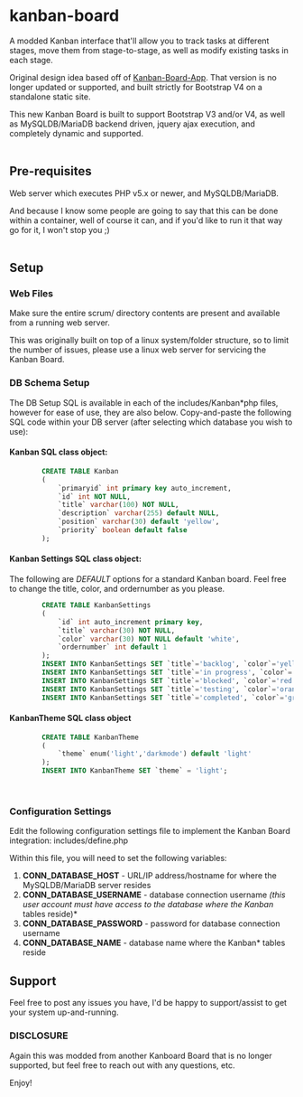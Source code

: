 # kanban-board
A modded Kanban interface that'll allow you to track tasks at different stages, move them from stage-to-stage, as well as modify existing tasks in each stage.

Original design idea based off of [Kanban-Board-App](https://www.jqueryscript.net/other/kanban-board-app.html). That version is no longer updated or supported, and built strictly for Bootstrap V4 on a standalone static site.

This new Kanban Board is built to support Bootstrap V3 and/or V4, as well as MySQLDB/MariaDB backend driven, jquery ajax execution, and completely dynamic and supported.
<br><br>

## Pre-requisites
Web server which executes PHP v5.x or newer, and MySQLDB/MariaDB.

And because I know some people are going to say that this can be done within a container, well of course it can, and if you'd like to run it that way go for it, I won't stop you ;)
<br><br>

## Setup
### Web Files
Make sure the entire scrum/ directory contents are present and available from a running web server.

This was originally built on top of a linux system/folder structure, so to limit the number of issues, please use a linux web server for servicing the Kanban Board.

### DB Schema Setup
The DB Setup SQL is available in each of the includes/Kanban*php files, however for ease of use, they are also below. Copy-and-paste the following SQL code within your DB server (after selecting which database you wish to use):
<br>

#### Kanban SQL class object:
``` sql
		CREATE TABLE Kanban
		(
			`primaryid` int primary key auto_increment,
			`id` int NOT NULL,
			`title` varchar(100) NOT NULL,
			`description` varchar(255) default NULL,
			`position` varchar(30) default 'yellow',
			`priority` boolean default false
		);
```
#### Kanban Settings SQL class object:
The following are *DEFAULT* options for a standard Kanban board. Feel free to change the title, color, and ordernumber as you please.
``` sql
		CREATE TABLE KanbanSettings
		(
            `id` int auto_increment primary key,
            `title` varchar(30) NOT NULL,
            `color` varchar(30) NOT NULL default 'white',
            `ordernumber` int default 1
		);
        INSERT INTO KanbanSettings SET `title`='backlog', `color`='yellow', `ordernumber`=1;
        INSERT INTO KanbanSettings SET `title`='in progress', `color`='coral', `ordernumber`=2;
        INSERT INTO KanbanSettings SET `title`='blocked', `color`='red',`oOrdernumber`=3;
        INSERT INTO KanbanSettings SET `title`='testing', `color`='orange', `ordernumber`=4;
        INSERT INTO KanbanSettings SET `title`='completed', `color`='green', `ordernumber`=5;
```
#### KanbanTheme SQL class object
``` sql
		CREATE TABLE KanbanTheme
		(
			`theme` enum('light','darkmode') default 'light'
		);
		INSERT INTO KanbanTheme SET `theme` = 'light';
```
<br>

### Configuration Settings
Edit the following configuration settings file to implement the Kanban Board integration: includes/define.php

Within this file, you will need to set the following variables:
1. **CONN_DATABASE_HOST** - URL/IP address/hostname for where the MySQLDB/MariaDB server resides
2. **CONN_DATABASE_USERNAME** - database connection username *(this user account must have access to the database where the Kanban* tables reside)*
3. **CONN_DATABASE_PASSWORD** - password for database connection username
4. **CONN_DATABASE_NAME** - database name where the Kanban* tables reside


## Support
Feel free to post any issues you have, I'd be happy to support/assist to get your system up-and-running.


### DISCLOSURE
Again this was modded from another Kanboard Board that is no longer supported, but feel free to reach out with any questions, etc.

Enjoy!

